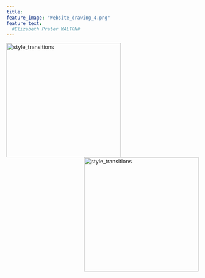 ```yaml
---
title: 
feature_image: "Website_drawing_4.png"
feature_text: 
  #Elizabeth Prater WALTON# 
---
```


<a href="creation/2022/08/29/proj-grid/"><img src="../Grid_first_insta.jpg" alt="style_transitions" style="width:300px;height:300px;" align="left"></a>

<a href="research/2022/05/03/dance-style-transitions/"><img src="../P3_alignment.png" alt="style_transitions" style="width:300px;height:300px;" align="right"></a>

